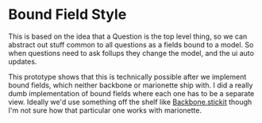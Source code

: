Bound Field Style
=================

This is based on the idea that a Question is the top level thing, so we can abstract out stuff common to all questions as a fields bound to a model. So when questions need to ask follups they change the model, and the ui auto updates.

This prototype shows that this is technically possible after we implement bound fields, which neither backbone or marionette ship with. I did a really dumb implementation of bound fields where each one has to be a separate view. Ideally we'd use something off the shelf like [Backbone.stickit](http://nytimes.github.io/backbone.stickit/) though I'm not sure how that particular one works with marionette.